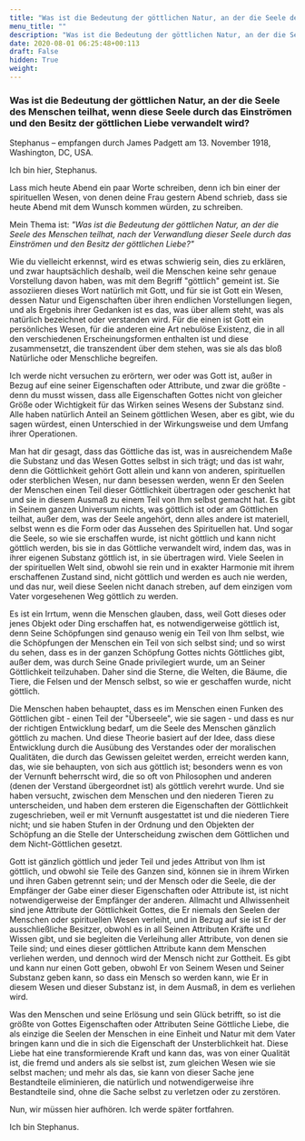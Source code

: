 ```yaml
---
title: "Was ist die Bedeutung der göttlichen Natur, an der die Seele des Menschen teilhat, wenn diese Seele durch das Einströmen und den Besitz der göttlichen Liebe verwandelt wird?"
menu_title: ""
description: "Was ist die Bedeutung der göttlichen Natur, an der die Seele des Menschen teilhat, wenn diese Seele durch das Einströmen und den Besitz der göttlichen Liebe verwandelt wird?"
date: 2020-08-01 06:25:48+00:113
draft: False
hidden: True
weight:
---
```

### Was ist die Bedeutung der göttlichen Natur, an der die Seele des Menschen teilhat, wenn diese Seele durch das Einströmen und den Besitz der göttlichen Liebe verwandelt wird?

Stephanus – empfangen durch James Padgett am 13. November 1918, Washington, DC, USA.

Ich bin hier, Stephanus.

Lass mich heute Abend ein paar Worte schreiben, denn ich bin einer der spirituellen Wesen, von denen deine Frau gestern Abend schrieb, dass sie heute Abend mit dem Wunsch kommen würden, zu schreiben.

Mein Thema ist: *"Was ist die Bedeutung der göttlichen Natur, an der die Seele des Menschen teilhat, nach der Verwandlung dieser Seele durch das Einströmen und den Besitz der göttlichen Liebe?"*

Wie du vielleicht erkennst, wird es etwas schwierig sein, dies zu erklären, und zwar hauptsächlich deshalb, weil die Menschen keine sehr genaue Vorstellung davon haben, was mit dem Begriff "göttlich" gemeint ist. Sie assoziieren dieses Wort natürlich mit Gott, und für sie ist Gott ein Wesen, dessen Natur und Eigenschaften über ihren endlichen Vorstellungen liegen, und als Ergebnis ihrer Gedanken ist es das, was über allem steht, was als natürlich bezeichnet oder verstanden wird. Für die einen ist Gott ein persönliches Wesen, für die anderen eine Art nebulöse Existenz, die in all den verschiedenen Erscheinungsformen enthalten ist und diese zusammensetzt, die transzendent über dem stehen, was sie als das bloß Natürliche oder Menschliche begreifen.

Ich werde nicht versuchen zu erörtern, wer oder was Gott ist, außer in Bezug auf eine seiner Eigenschaften oder Attribute, und zwar die größte - denn du musst wissen, dass alle Eigenschaften Gottes nicht von gleicher Größe oder Wichtigkeit für das Wirken seines Wesens der Substanz sind. Alle haben natürlich Anteil an Seinem göttlichen Wesen, aber es gibt, wie du sagen würdest, einen Unterschied in der Wirkungsweise und dem Umfang ihrer Operationen.

Man hat dir gesagt, dass das Göttliche das ist, was in ausreichendem Maße die Substanz und das Wesen Gottes selbst in sich trägt; und das ist wahr, denn die Göttlichkeit gehört Gott allein und kann von anderen, spirituellen oder sterblichen Wesen, nur dann besessen werden, wenn Er den Seelen der Menschen einen Teil dieser Göttlichkeit übertragen oder geschenkt hat und sie in diesem Ausmaß zu einem Teil von Ihm selbst gemacht hat. Es gibt in Seinem ganzen Universum nichts, was göttlich ist oder am Göttlichen teilhat, außer dem, was der Seele angehört, denn alles andere ist materiell, selbst wenn es die Form oder das Aussehen des Spirituellen hat. Und sogar die Seele, so wie sie erschaffen wurde, ist nicht göttlich und kann nicht göttlich werden, bis sie in das Göttliche verwandelt wird, indem das, was in ihrer eigenen Substanz göttlich ist, in sie übertragen wird. Viele Seelen in der spirituellen Welt sind, obwohl sie rein und in exakter Harmonie mit ihrem erschaffenen Zustand sind, nicht göttlich und werden es auch nie werden, und das nur, weil diese Seelen nicht danach streben, auf dem einzigen vom Vater vorgesehenen Weg göttlich zu werden.

Es ist ein Irrtum, wenn die Menschen glauben, dass, weil Gott dieses oder jenes Objekt oder Ding erschaffen hat, es notwendigerweise göttlich ist, denn Seine Schöpfungen sind genauso wenig ein Teil von Ihm selbst, wie die Schöpfungen der Menschen ein Teil von sich selbst sind; und so wirst du sehen, dass es in der ganzen Schöpfung Gottes nichts Göttliches gibt, außer dem, was durch Seine Gnade privilegiert wurde, um an Seiner Göttlichkeit teilzuhaben. Daher sind die Sterne, die Welten, die Bäume, die Tiere, die Felsen und der Mensch selbst, so wie er geschaffen wurde, nicht göttlich.

Die Menschen haben behauptet, dass es im Menschen einen Funken des Göttlichen gibt - einen Teil der "Überseele", wie sie sagen - und dass es nur der richtigen Entwicklung bedarf, um die Seele des Menschen gänzlich göttlich zu machen. Und diese Theorie basiert auf der Idee, dass diese Entwicklung durch die Ausübung des Verstandes oder der moralischen Qualitäten, die durch das Gewissen geleitet werden, erreicht werden kann, das, wie sie behaupten, von sich aus göttlich ist; besonders wenn es von der Vernunft beherrscht wird, die so oft von Philosophen und anderen (denen der Verstand übergeordnet ist) als göttlich verehrt wurde. Und sie haben versucht, zwischen dem Menschen und den niederen Tieren zu unterscheiden, und haben dem ersteren die Eigenschaften der Göttlichkeit zugeschrieben, weil er mit Vernunft ausgestattet ist und die niederen Tiere nicht; und sie haben Stufen in der Ordnung und den Objekten der Schöpfung an die Stelle der Unterscheidung zwischen dem Göttlichen und dem Nicht-Göttlichen gesetzt.

Gott ist gänzlich göttlich und jeder Teil und jedes Attribut von Ihm ist göttlich, und obwohl sie Teile des Ganzen sind, können sie in ihrem Wirken und ihren Gaben getrennt sein; und der Mensch oder die Seele, die der Empfänger der Gabe einer dieser Eigenschaften oder Attribute ist, ist nicht notwendigerweise der Empfänger der anderen. Allmacht und Allwissenheit sind jene Attribute der Göttlichkeit Gottes, die Er niemals den Seelen der Menschen oder spirituellen Wesen verleiht, und in Bezug auf sie ist Er der ausschließliche Besitzer, obwohl es in all Seinen Attributen Kräfte und Wissen gibt, und sie begleiten die Verleihung aller Attribute, von denen sie Teile sind; und eines dieser göttlichen Attribute kann dem Menschen verliehen werden, und dennoch wird der Mensch nicht zur Gottheit. Es gibt und kann nur einen Gott geben, obwohl Er von Seinem Wesen und Seiner Substanz geben kann, so dass ein Mensch so werden kann, wie Er in diesem Wesen und dieser Substanz ist, in dem Ausmaß, in dem es verliehen wird.

Was den Menschen und seine Erlösung und sein Glück betrifft, so ist die größte von Gottes Eigenschaften oder Attributen Seine Göttliche Liebe, die als einzige die Seelen der Menschen in eine Einheit und Natur mit dem Vater bringen kann und die in sich die Eigenschaft der Unsterblichkeit hat. Diese Liebe hat eine transformierende Kraft und kann das, was von einer Qualität ist, die fremd und anders als sie selbst ist, zum gleichen Wesen wie sie selbst machen; und mehr als das, sie kann von dieser Sache jene Bestandteile eliminieren, die natürlich und notwendigerweise ihre Bestandteile sind, ohne die Sache selbst zu verletzen oder zu zerstören.

Nun, wir müssen hier aufhören. Ich werde später fortfahren.

Ich bin Stephanus.
